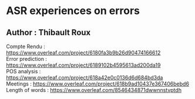# ASR experiences on errors
## Author : Thibault Roux

Compte Rendu : https://www.overleaf.com/project/6180fa3b9b26d90474166612  
Error prediction : https://www.overleaf.com/project/6189102b4595613ad200da19  
POS analysis : https://www.overleaf.com/project/618a42e0c0136d6d684bd3da  
Meetings : https://www.overleaf.com/project/618b9ad10437e367406bebd6  
Length of words : https://www.overleaf.com/8546434871dwwnnstvptdh

